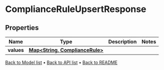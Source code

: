 

# ComplianceRuleUpsertResponse


## Properties

| Name | Type | Description | Notes |
|------------ | ------------- | ------------- | -------------|
|**values** | [**Map&lt;String, ComplianceRule&gt;**](ComplianceRule.md) |  |  |



[Back to Model list](../README.md#documentation-for-models) &#8226; [Back to API list](../README.md#documentation-for-api-endpoints) &#8226; [Back to README](../README.md)



